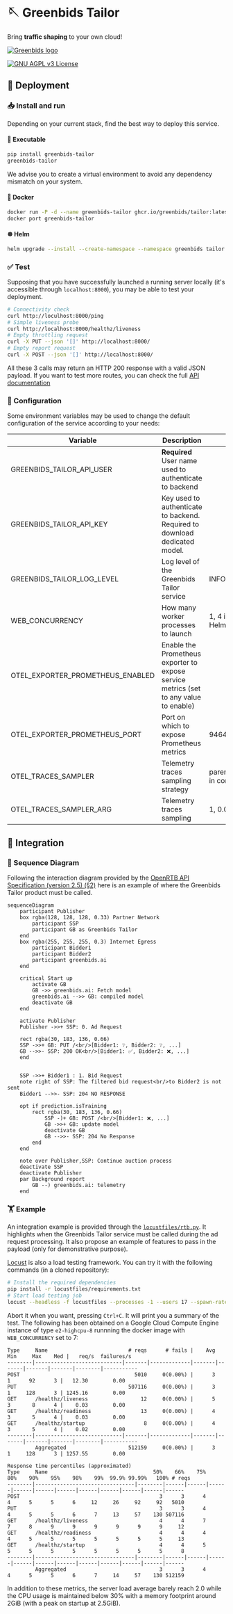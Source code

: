 
# 🪡 Greenbids Tailor

Bring **traffic shaping** to your own cloud!

[![Greenbids logo](https://www.greenbids.ai/wp-content/uploads/2023/11/greenbids-logo.svg)](https://www.greenbids.ai)

[![GNU AGPL v3 License](https://img.shields.io/badge/license-GNU%20AGPL%20v3-blue.svg)](http://www.gnu.org/licenses/agpl-3.0)

## 🚀 Deployment

### 📥 Install and run

Depending on your current stack, find the best way to deploy this service.

#### 🐍 Executable

```bash
pip install greenbids-tailor
greenbids-tailor
```

We advise you to create a virtual environment to avoid any dependency mismatch on your system.

#### 🐳 Docker

```bash
docker run -P -d --name greenbids-tailor ghcr.io/greenbids/tailor:latest
docker port greenbids-tailor
```

#### ☸ Helm

```bash
helm upgrade --install --create-namespace --namespace greenbids tailor oci://ghcr.io/greenbids/charts/tailor
```

### ✅ Test

Supposing that you have successfully launched a running server locally (it's accessible through `localhost:8000`), you may be able to test your deployment.

```bash
# Connectivity check
curl http://loculhost:8000/ping
# Simple liveness probe
curl http://localhost:8000/healthz/liveness
# Empty throttling request
curl -X PUT --json '[]' http://localhost:8000/
# Empty report request
curl -X POST --json '[]' http://localhost:8000/
```

All these 3 calls may return an HTTP 200 response with a valid JSON payload.
If you want to test more routes, you can check the full [API documentation](https://greenbids.github.io/greenbids-tailor-external/)

### 🔧 Configuration

Some environment variables may be used to change the default configuration of the service according to your needs:

| Variable                         | Description                                                                           | Default                                |
|----------------------------------|---------------------------------------------------------------------------------------|----------------------------------------|
| GREENBIDS_TAILOR_API_USER        | **Required** User name used to authenticate to backend                                |                                        |
| GREENBIDS_TAILOR_API_KEY         | Key used to authenticate to backend. Required to download dedicated model.            |                                        |
| GREENBIDS_TAILOR_LOG_LEVEL       | Log level of the Greenbids Tailor service                                             | INFO                                   |
| WEB_CONCURRENCY                  | How many worker processes to launch                                                   | 1, 4 in Docker, 1 in the Helm chart    |
| OTEL_EXPORTER_PROMETHEUS_ENABLED | Enable the Prometheus exporter to expose service metrics (set to any value to enable) |                                        |
| OTEL_EXPORTER_PROMETHEUS_PORT    | Port on which to expose Prometheus metrics                                            | 9464                                   |
| OTEL_TRACES_SAMPLER              | Telemetry traces sampling strategy                                                    | parentbased_traceidratio in containers |
| OTEL_TRACES_SAMPLER_ARG          | Telemetry traces sampling                                                             | 1, 0.0001 in containers                |

## 🍱 Integration

### 🔄 Sequence Diagram

Following the interaction diagram provided by the [OpenRTB API Specification (version 2.5) (§2)](https://www.iab.com/wp-content/uploads/2016/03/OpenRTB-API-Specification-Version-2-5-FINAL.pdf) here is an example of where the Greenbids Tailor product must be called.

```mermaid
sequenceDiagram
    participant Publisher
    box rgba(128, 128, 128, 0.33) Partner Network
        participant SSP
        participant GB as Greenbids Tailor
    end
    box rgba(255, 255, 255, 0.3) Internet Egress
        participant Bidder1
        participant Bidder2
        participant greenbids.ai
    end

    critical Start up
        activate GB
        GB ->> greenbids.ai: Fetch model
        greenbids.ai -->> GB: compiled model
        deactivate GB
    end

    activate Publisher
    Publisher ->>+ SSP: 0. Ad Request

    rect rgba(30, 183, 136, 0.66)
    SSP ->>+ GB: PUT /<br/>[Bidder1: ❔, Bidder2: ❔, ...]
    GB -->>- SSP: 200 OK<br/>[Bidder1: ✅, Bidder2: ❌, ...]
    end


    SSP ->>+ Bidder1 : 1. Bid Request
    note right of SSP: The filtered bid request<br/>to Bidder2 is not sent
    Bidder1 -->>- SSP: 204 NO RESPONSE

    opt if prediction.isTraining
        rect rgba(30, 183, 136, 0.66)
            SSP -)+ GB: POST /<br/>[Bidder1: ❌, ...]
            GB ->>+ GB: update model
            deactivate GB
            GB -->>- SSP: 204 No Response
        end
    end

    note over Publisher,SSP: Continue auction process
    deactivate SSP
    deactivate Publisher
    par Background report
        GB --) greenbids.ai: telemetry
    end
```

### 🏋️ Example

An integration example is provided through the [`locustfiles/rtb.py`](https://github.com/greenbids/greenbids-tailor-external/blob/main/locustfiles/rtb.py#L8).
It highlights when the Greenbids Tailor service must be called during the ad request processing.
It also propose an example of features to pass in the payload (only for demonstrative purpose).

[Locust](https://locust.io/) is also a load testing framework. You can try it with the following commands (in a cloned repository):

```bash
# Install the required dependencies
pip install -r locustfiles/requirements.txt
# Start load testing job
locust --headless -f locustfiles --processes -1 --users 17 --spawn-rate 4 -H http://localhost:8000
```

Abort it when you want, pressing `Ctrl+C`.
It will print you a summary of the test.
The following has been obtained on a Google Cloud Compute Engine instance of type `e2-highcpu-8` runnning the docker image with `WEB_CONCURRENCY` set to 7:

```text
Type     Name                          # reqs      # fails |    Avg     Min     Max    Med |   req/s  failures/s
--------|----------------------------|-------|-------------|-------|-------|-------|-------|--------|-----------
POST                                     5010     0(0.00%) |      3       1      92      3 |   12.30        0.00
PUT                                    507116     0(0.00%) |      3       1     128      3 | 1245.16        0.00
GET      /healthz/liveness                 12     0(0.00%) |      5       3       8      4 |    0.03        0.00
GET      /healthz/readiness                13     0(0.00%) |      4       3       5      4 |    0.03        0.00
GET      /healthz/startup                   8     0(0.00%) |      4       3       5      4 |    0.02        0.00
--------|----------------------------|-------|-------------|-------|-------|-------|-------|--------|-----------
         Aggregated                    512159     0(0.00%) |      3       1     128      3 | 1257.55        0.00

Response time percentiles (approximated)
Type     Name                                  50%    66%    75%    80%    90%    95%    98%    99%  99.9% 99.99%   100% # reqs
--------|--------------------------------|--------|------|------|------|------|------|------|------|------|------|------|------
POST                                             3      3      4      4      5      5      6     12     26     92     92   5010
PUT                                              3      3      4      4      5      5      6      7     13     57    130 507116
GET      /healthz/liveness                       4      4      7      7      8      9      9      9      9      9      9     12
GET      /healthz/readiness                      4      4      4      4      5      5      5      5      5      5      5     13
GET      /healthz/startup                        4      4      5      5      5      5      5      5      5      5      5      8
--------|--------------------------------|--------|------|------|------|------|------|------|------|------|------|------|------
         Aggregated                              3      3      4      4      5      5      6      7     14     57    130 512159
```

In addition to these metrics, the server load average barely reach 2.0 while the CPU usage is maintained below 30% with a memory footprint around 2GiB (with a peak on startup at 2.5GiB).
